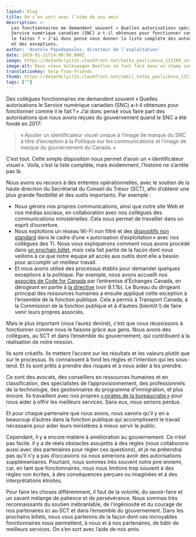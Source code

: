 ```yaml
---
layout: blog
title: On s’en sort avec l’aide de nos amis
description: >-
  Les fonctionnaires me demandent souvent « Quelles autorisations spéciales le
  Service numérique canadien (SNC) a-t-il obtenues pour fonctionner comme vous
  le faites ? » J’ai donc pensé vous donner la liste complète des autorisations
  et des exceptions.
author: 'Anatole Papadopoulos, directeur de l’exploitation'
date: 2019-01-31T14:00:00.000Z
image: https://de2an9clyit2x.cloudfront.net/katka_pavlickova_131100_unsplash_min_3c6c37adef.jpg
image-alt: Deux vieux Volkswagen Beetles se font face dans un champ sous un ciel bleu.
translationKey: help-from-friends
thumb: https://de2an9clyit2x.cloudfront.net/small_katka_pavlickova_131100_unsplash_min_3c6c37adef.jpg
tags: [""]
---
```

Des collègues fonctionnaires me demandent souvent « Quelles autorisations le Service numérique canadien (SNC) a-t-il obtenues pour fonctionner comme il le fait ? » J’ai donc pensé vous faire part des autorisations que nous avons reçues du gouvernement quand le SNC a été fondé en 2017:

> « Ajouter un identificateur visuel unique à l’image de marque du SNC à titre d’exception à la Politique sur les communications et l’image de marque du gouvernement du Canada. »

C’est tout. Cette simple disposition nous permet d’avoir un « identificateur visuel ». Voilà, c’est la liste complète, mais évidemment, l’histoire ne s’arrête pas là.

Nous avons eu recours à des ententes opérationnelles, avec le soutien de la haute direction du Secrétariat du Conseil du Trésor (SCT), afin d’obtenir une plus grande flexibilité et des outils importants. Par exemple :

* Nous gérons nos propres communications, ainsi que notre site Web et nos médias sociaux, en collaboration avec nos collègues des communications ministérielles. Cela nous permet de travailler dans un esprit d’ouverture.
* Nous exploitons un réseau Wi-Fi non filtré et des [dispositifs non standard](https://numerique.canada.ca/2018/06/27/outils-pour-faire-du-bon-travail/) dans le cadre d’une « autorisation d’exploitation » avec nos collègues des TI. Nous vous expliquerons comment nous avons procédé dans [un prochain billet](https://numerique.canada.ca/2019/02/06/obtenir-un-wi-fi-externe-dans-les-bureaux-du-gouvernement/), mais cela fait partie de la façon dont nous veillons à ce que notre équipe ait accès aux outils dont elle a besoin pour accomplir un meilleur travail.
* Et nous avons utilisé des processus établis pour demander quelques exceptions à la politique. Par exemple, nous avons accueilli nos [associés de Code for Canada](https://numerique.canada.ca/2018/04/19/notre-partenariat-avec-code-for-canada/) par l’entremise d’Échanges Canada, en dérogeant en partie à [la directive](https://www.tbs-sct.gc.ca/pol/doc-fra.aspx?id=12553) (voir B.1.1b). Le Bureau du dirigeant principal des ressources humaines a ensuite appliqué cette exception à l’ensemble de la fonction publique. Cela a permis à Transport Canada, à la Commission de la fonction publique et à d’autres (bientôt !) de faire venir leurs propres associés.

Mais le plus important (vous l’aurez deviné), c’est que nous réussissons à fonctionner comme nous le faisons grâce aux gens. Nous avons des collègues, au SCT et dans l’ensemble du gouvernement, qui contribuent à la réalisation de notre mission.

Ils sont créatifs. Ils mettent l’accent sur les résultats et les valeurs plutôt que sur le processus. Ils connaissent à fond les règles et l’intention qui les sous-tend. Et ils sont prêts à prendre des risques et à nous aider à les prendre.

Ce sont des avocats, des conseillers en ressources humaines et en classification, des spécialistes de l’approvisionnement, des professionnels de la technologie, des gestionnaires du programme d’immigration, et plus encore. Ils travaillent avec nos propres [« pirates de la bureaucratie »](https://numerique.canada.ca/2018/09/07/politiques/) pour nous aider à offrir les meilleurs services. Sans eux, nous serions perdus.

Et pour chaque partenaire que nous avons, nous savons qu’il y en a beaucoup d’autres dans la fonction publique qui accomplissent le travail nécessaire pour aider leurs ministères à mieux servir le public.

Cependant, il y a encore matière à amélioration au gouvernement. Ce n’est pas facile. Il y a de réels obstacles assujettis à des règles (nous collaborons aussi avec des partenaires pour régler ces questions), et je ne prétendrai pas qu’il n’y a pas d’occasions où nous aimerions avoir des autorisations supplémentaires. Pourtant, nous sommes très souvent notre pire ennemi, car, en tant que fonctionnaires, nous nous limitons trop souvent à des règles non écrites, à des conséquences perçues ou imaginées et à des interprétations étroites.

Pour faire les choses différemment, il faut de la volonté, du savoir-faire et un savant mélange de patience et de persévérance. Nous sommes très reconnaissants du soutien inébranlable, de l’ingéniosité et du courage de nos partenaires ici au SCT et dans l’ensemble du gouvernement. Dans les prochains billets, nous vous parlerons de la façon dont ces incroyables fonctionnaires nous permettent, à nous et à nos partenaires, de bâtir de meilleurs services. On s’en sort avec l’aide de nos amis.

